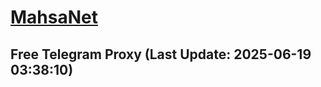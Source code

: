 
# [MahsaNet](https://t.me/mahsa_net)
## Free Telegram Proxy (Last Update: 2025-06-19 03:38:10)

    